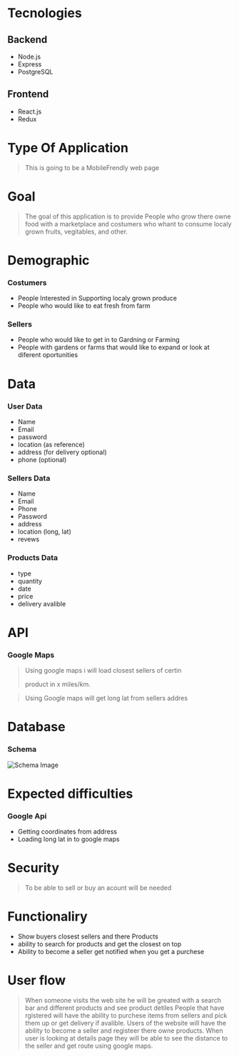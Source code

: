 # Tecnologies

## Backend
* Node.js
* Express
* PostgreSQL

## Frontend
* React.js
* Redux

# Type Of Application

> This is going to be a MobileFrendly web page

# Goal 

> The goal of this application is to provide People who 
> grow there owne food with a marketplace and costumers
>   who whant to consume localy grown fruits, vegitables, and other.

# Demographic

### Costumers
* People Interested in Supporting localy grown produce
* People who would like to eat fresh from farm

### Sellers
* People who would like to get in to Gardning or Farming
* People with gardens or farms that would like to expand or look at diferent oportunities

# Data 

### User Data
* Name
* Email
* password
* location (as reference)
* address (for delivery optional)
* phone (optional)

### Sellers Data
* Name
* Email
* Phone
* Password
* address
* location (long, lat)
* revews

### Products Data
* type 
* quantity
* date
* price
* delivery avalible

# API

### Google Maps
> Using google maps i will load closest sellers of certin
> 
> product in x miles/km. 

> Using Google maps will get long lat from sellers addres

# Database

### Schema

![Schema Image](https://prnt.sc/14kfquf)

# Expected difficulties

### Google Api
* Getting coordinates from address
* Loading long lat in to google maps

# Security

> To be able to sell or buy an acount will be needed

# Functionaliry

* Show buyers closest sellers and there Products
* ability to search for products and get the closest on top
* Ability to become a seller get notified when you get a purchese

# User flow

> When someone visits the web site he will be greated with
> a search bar and different products and see product detiles
> People that have rgistered will have the ability to purchese items from sellers and pick them up or get delivery if avalible.
> Users of the website will have the ability to become a seller and registeer there owne products.
> When user is looking at details page they will be able to see the distance to the seller and get route using google maps.